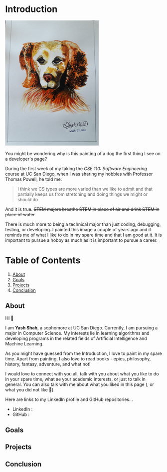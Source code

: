 # Introduction

[<img src="img1.jpg" width="300"/>](img1.jpg)

You might be wondering why is this painting of a dog the first thing I see on a developer's page? 

During the first week of my taking the *CSE 110: Software Engineering* course at UC San Diego, when I was sharing my hobbies with Professor Thomas Powell, he told me:
> I think we CS types are more varied than we like to admit and that partially keeps us from stretching and doing things we might or should do

And it is true. ~~STEM majors breathe STEM in place of air and drink STEM in place of water~~

There is much more to being a technical major than just coding, debugging, testing, or developing. I painted this image a couple of years ago and it reminds me of what I like to do in my spare time and that I am good at it. It is important to pursue a hobby as much as it is important to pursue a career.

# Table of Contents

1. [About](https://github.com/ynshah3/ynshah3.github.io/blob/main/README.md#about)
2. [Goals](https://github.com/ynshah3/ynshah3.github.io/blob/main/README.md#goals)
3. [Projects](https://github.com/ynshah3/ynshah3.github.io/blob/main/README.md#projects)
4. [Conclusion](https://github.com/ynshah3/ynshah3.github.io/blob/main/README.md#conclusion)

## About

Hi 🙂

I am **Yash Shah**, a sophomore at UC San Diego. Currently, I am pursuing a major in Computer Science. My interests lie in learning algorithms and developing programs in the related fields of Artificial Intelligence and Machine Learning. 

As you might have guessed from the Introduction, I love to paint in my spare time. Apart from painting, I also love to read books - epics, philosophy, history, fantasy, adventure, and what not!

I would love to connect with you all, talk with you about what you like to do in your spare time, what ae your academic interests, or just to talk in general. You can also talk with me about what you liked in this page (, or what you did not like 🤫).

Here are links to my LinkedIn profile and GitHub repositories...

- LinkedIn : [](https://linkedin.com/in/ynshah3)
- GitHub : [](https://github.com/ynshah3)

## Goals



## Projects



## Conclusion


